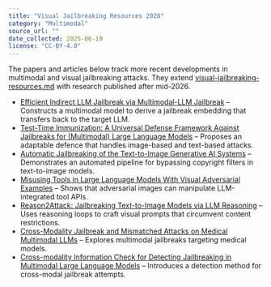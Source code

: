 ```yaml
---
title: "Visual Jailbreaking Resources 2028"
category: "Multimodal"
source_url: ""
date_collected: 2025-06-19
license: "CC-BY-4.0"
---
```


The papers and articles below track more recent developments in multimodal and visual jailbreaking attacks. They extend [visual-jailbreaking-resources.md](visual-jailbreaking-resources.md) with research published after mid-2026.

- [Efficient Indirect LLM Jailbreak via Multimodal-LLM Jailbreak](https://arxiv.org/abs/2405.20015) – Constructs a multimodal model to derive a jailbreak embedding that transfers back to the target LLM.
- [Test-Time Immunization: A Universal Defense Framework Against Jailbreaks for (Multimodal) Large Language Models](https://arxiv.org/abs/2505.22271) – Proposes an adaptable defence that handles image-based and text-based attacks.
- [Automatic Jailbreaking of the Text-to-Image Generative AI Systems](https://arxiv.org/abs/2405.16567) – Demonstrates an automated pipeline for bypassing copyright filters in text-to-image models.
- [Misusing Tools in Large Language Models With Visual Adversarial Examples](https://arxiv.org/abs/2310.03185) – Shows that adversarial images can manipulate LLM-integrated tool APIs.
- [Reason2Attack: Jailbreaking Text-to-Image Models via LLM Reasoning](https://arxiv.org/abs/2503.17987) – Uses reasoning loops to craft visual prompts that circumvent content restrictions.
- [Cross-Modality Jailbreak and Mismatched Attacks on Medical Multimodal LLMs](https://arxiv.org/abs/2405.20775) – Explores multimodal jailbreaks targeting medical models.
- [Cross-modality Information Check for Detecting Jailbreaking in Multimodal Large Language Models](https://arxiv.org/abs/2407.21659) – Introduces a detection method for cross-modal jailbreak attempts.

